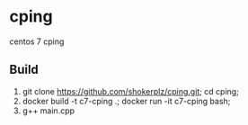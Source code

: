 # cping
centos 7 cping
## Build
1. git clone https://github.com/shokerplz/cping.git; cd cping;
2. docker build -t c7-cping .; docker run -it c7-cping bash;
3. g++ main.cpp

